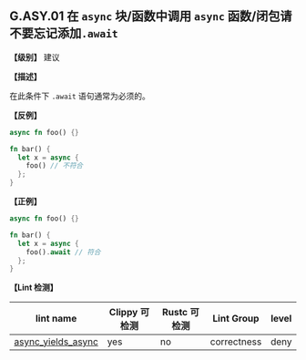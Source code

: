 ## G.ASY.01 在 `async` 块/函数中调用 `async` 函数/闭包请不要忘记添加`.await`

**【级别】** 建议

**【描述】**

在此条件下 `.await` 语句通常为必须的。

**【反例】**

```rust
async fn foo() {}

fn bar() {
  let x = async {
    foo() // 不符合
  };
}
```

**【正例】**

```rust
async fn foo() {}

fn bar() {
  let x = async {
    foo().await // 符合
  };
}
```


**【Lint 检测】**

| lint name                                                    | Clippy 可检测 | Rustc 可检测 | Lint Group  | level |
| ------------------------------------------------------------ | ------------- | ------------ | ----------- | ----- |
| [async_yields_async](https://rust-lang.github.io/rust-clippy/master/#async_yields_async) | yes           | no           | correctness | deny  |
